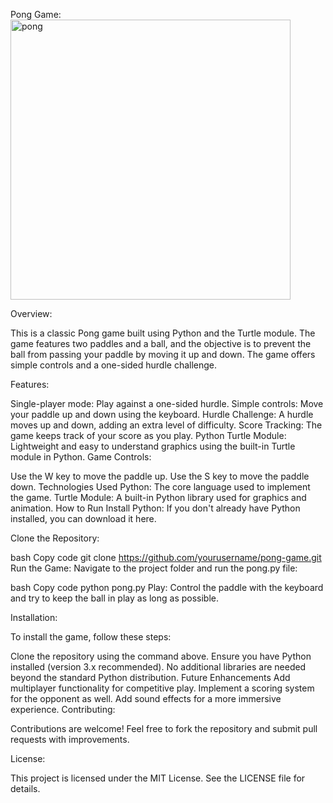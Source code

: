 Pong Game:
<img width="448" alt="pong" src="https://github.com/user-attachments/assets/51c39652-adfc-42d1-af56-d9cbd4feb7a8">

Overview:

This is a classic Pong game built using Python and the Turtle module. The game features two paddles and a ball, and the objective is to prevent the ball from passing your paddle by moving it up and down. The game offers simple controls and a one-sided hurdle challenge.

Features: 

Single-player mode: Play against a one-sided hurdle.
Simple controls: Move your paddle up and down using the keyboard.
Hurdle Challenge: A hurdle moves up and down, adding an extra level of difficulty.
Score Tracking: The game keeps track of your score as you play.
Python Turtle Module: Lightweight and easy to understand graphics using the built-in Turtle module in Python.
Game Controls:

Use the W key to move the paddle up.
Use the S key to move the paddle down.
Technologies Used
Python: The core language used to implement the game.
Turtle Module: A built-in Python library used for graphics and animation.
How to Run
Install Python: If you don't already have Python installed, you can download it here.

Clone the Repository:

bash
Copy code
git clone https://github.com/yourusername/pong-game.git
Run the Game: Navigate to the project folder and run the pong.py file:

bash
Copy code
python pong.py
Play: Control the paddle with the keyboard and try to keep the ball in play as long as possible.

Installation:

To install the game, follow these steps:

Clone the repository using the command above.
Ensure you have Python installed (version 3.x recommended).
No additional libraries are needed beyond the standard Python distribution.
Future Enhancements
Add multiplayer functionality for competitive play.
Implement a scoring system for the opponent as well.
Add sound effects for a more immersive experience.
Contributing:

Contributions are welcome! Feel free to fork the repository and submit pull requests with improvements.

License:

This project is licensed under the MIT License. See the LICENSE file for details.
